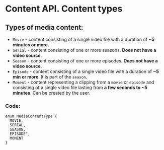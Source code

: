 # Content API. Content types

## Types of media content:
- `Movie` - content consisting of a single video file with a duration of **~5 minutes or more**.
- `Serial` - content consisting of one or more seasons. **Does not have a video source**.
- `Season` - content consisting of one or more episodes. **Does not have a video source**.
- `Episode` - content consisting of a single video file with a duration of **~5 min or more**. It is 
   part of the `season`.
- `Moment` - content representing a clipping from a `movie` or `episode` and consisting of a single video file lasting 
   from **a few seconds to ~5 minutes**. Can be created by the user.

### Code:
```
enum MediaContentType {
  MOVIE,
  SERIAL,
  SEASON,
  EPISODE",
  MOMENT
}
```
